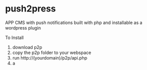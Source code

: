 push2press
==========

APP CMS with push notifications built with php and installable as a wordpress plugin

To Install

1. download p2p
2. copy the p2p folder to your webspace
3. run http://(yourdomain)/p2p/api.php
4. a


